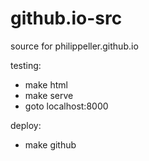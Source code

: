 # github.io-src
source for philippeller.github.io

testing:
* make html
* make serve
* goto localhost:8000

deploy:
* make github
